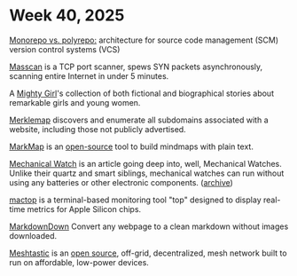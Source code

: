 # Week 40, 2025

[Monorepo vs. polyrepo:](https://github.com/joelparkerhenderson/monorepo-vs-polyrepo/) architecture for source code management (SCM) version control systems (VCS)

[Masscan](https://github.com/robertdavidgraham/masscan) is a TCP port scanner, spews SYN packets asynchronously, scanning entire Internet in under 5 minutes.

A [Mighty Girl](https://www.amightygirl.com/)'s collection of both fictional and biographical stories about remarkable girls and young women.

[Merklemap](https://www.merklemap.com) discovers and enumerate all subdomains associated with a website, including those not publicly advertised.

[MarkMap](https://markmap.js.org) is an [open-source](https://github.com/markmap/markmap) tool to build mindmaps with plain text.

[Mechanical Watch](https://ciechanow.ski/mechanical-watch/) is an article going deep into, well, Mechanical Watches. Unlike their quartz and smart siblings, mechanical watches can run without using any batteries or other electronic components. ([archive](https://archive.ph/sLzEh))

[mactop](https://github.com/context-labs/mactop) is a terminal-based monitoring tool "top" designed to display real-time metrics for Apple Silicon chips.

[MarkdownDown](https://markdowndown.vercel.app) Convert any webpage to a clean markdown without images downloaded.

[Meshtastic](https://meshtastic.org) is an [open source](https://github.com/meshtastic), off-grid, decentralized, mesh network built to run on affordable, low-power devices.